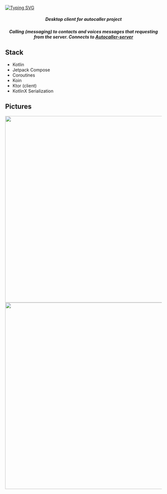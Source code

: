 [![Typing SVG](https://readme-typing-svg.herokuapp.com?font=Fira+Code&size=74&color=F76A6A&center=true&vCenter=true&repeat=false&random=false&width=1200&height=80&lines=Autocaller)](https://git.io/typing-svg)
<h5 align="center">Desktop client for autocaller project</h5>

<h5 align="center">Calling (messaging) to contacts and voices messages that requesting from the server. Connects to <a href="https://github.com/DreXASK/Autocaller-server">Autocaller-server</a> </h5>

## Stack
- Kotlin
- Jetpack Compose
- Coroutines
- Koin
- Ktor (client)
- KotlinX Serialization

## Pictures
<p align="center">
  <img src="https://i.ibb.co/g4vFfJg/1.png" height="600"/>
  <img src="https://i.ibb.co/9W6VpLK/2.png" height="600"/>
</p>
